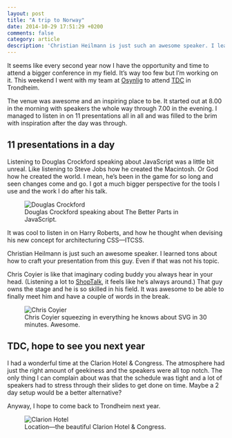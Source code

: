 ```yaml
---
layout: post
title: "A trip to Norway"
date: 2014-10-29 17:51:29 +0200
comments: false
category: article
description: 'Christian Heilmann is just such an awesome speaker. I learned tons about how to craft your presentation from this guy. Even if that was not his topic.'
---
```


It seems like every second year now I have the opportunity and time to attend a bigger conference in my field. It’s way too few but I’m working on it. This weekend I went with my team at [Osynlig](http://osynlig.se) to attend [TDC](http://trondheimdc.no/) in Trondheim.

The venue was awesome and an inspiring place to be. It started out at 8.00 in the morning with speakers the whole way through 7.00 in the evening. I managed to listen in on 11 presentations all in all and was filled to the brim with inspiration after the day was through.

## 11 presentations in a day
Listening to Douglas Crockford speaking about JavaScript was a little bit unreal. Like listening to Steve Jobs how he created the Macintosh. Or God how he created the world. I mean, he’s been in the game for so long and seen changes come and go. I got a much bigger perspective for the tools I use and the work I do after his talk.

<figure>
    <img 
        srcset="
        {{siteurl}}/assets/images/journal/douglas-crockford-400.jpg 400w,
        {{siteurl}}/assets/images/journal/douglas-crockford-600.jpg 600w,
        {{siteurl}}/assets/images/journal/douglas-crockford-800.jpg 800w,
        {{siteurl}}/assets/images/journal/douglas-crockford-1000.jpg 1000w,
        {{siteurl}}/assets/images/journal/douglas-crockford-1400.jpg 1400w"
        src="{{siteurl}}/assets/images/spacer.png"
        sizes="(min-width: 74em) 49em, 100%"
        alt="Douglas Crockford"
    >
    <figcaption>Douglas Crockford speaking about The Better Parts in JavaScript.</figcaption>
</figure>

It was cool to listen in on Harry Roberts, and how he thought when devising his new concept for architecturing CSS—ITCSS.

Christian Heilmann is just such an awesome speaker. I learned tons about how to craft your presentation from this guy. Even if that was not his topic.

Chris Coyier is like that imaginary coding buddy you always hear in your head. (Listening a lot to [ShopTalk](http://shoptalkshow.com/), it feels like he’s always around.) That guy owns the stage and he is so skilled in his field. It was awesome to be able to finally meet him and have a couple of words in the break.

<figure>
    <img 
        srcset="
        {{siteurl}}/assets/images/journal/chris-coyier-400.jpg 400w,
        {{siteurl}}/assets/images/journal/chris-coyier-600.jpg 600w,
        {{siteurl}}/assets/images/journal/chris-coyier-800.jpg 800w,
        {{siteurl}}/assets/images/journal/chris-coyier-1000.jpg 1000w,
        {{siteurl}}/assets/images/journal/chris-coyier-1400.jpg 1400w"
        src="{{siteurl}}/assets/images/spacer.png"
        sizes="(min-width: 74em) 49em, 100%"
        alt="Chris Coyier"
    >
    <figcaption>Chris Coyier squeezing in everything he knows about SVG in 30 minutes. Awesome.</figcaption>
</figure>

## TDC, hope to see you next year

I had a wonderful time at the Clarion Hotel & Congress. The atmosphere had just the right amount of geekiness and the speakers were all top notch. The only thing I can complain about was that the schedule was tight and a lot of speakers had to stress through their slides to get done on time. Maybe a 2 day setup would be a better alternative?

Anyway, I hope to come back to Trondheim next year.

<figure>
    <img 
        srcset="
        {{siteurl}}/assets/images/journal/clarion-hotel-400.jpg 400w,
        {{siteurl}}/assets/images/journal/clarion-hotel-600.jpg 600w,
        {{siteurl}}/assets/images/journal/clarion-hotel-800.jpg 800w,
        {{siteurl}}/assets/images/journal/clarion-hotel-1000.jpg 1000w,
        {{siteurl}}/assets/images/journal/clarion-hotel-1400.jpg 1400w"
        src="{{siteurl}}/assets/images/spacer.png"
        sizes="(min-width: 74em) 49em, 100%"
        alt="Clarion Hotel"
    >
    <figcaption>Location—the beautiful Clarion Hotel & Congress.</figcaption>
</figure>

